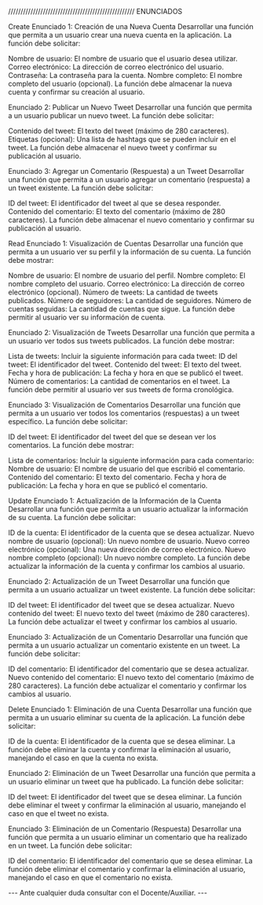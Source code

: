 
///////////////////////////////////////////////////
                         ENUNCIADOS


Create
Enunciado 1: Creación de una Nueva Cuenta Desarrollar una función que permita a un usuario crear una nueva cuenta en la aplicación. La función debe solicitar:

Nombre de usuario: El nombre de usuario que el usuario desea utilizar.
Correo electrónico: La dirección de correo electrónico del usuario.
Contraseña: La contraseña para la cuenta.
Nombre completo: El nombre completo del usuario (opcional).
La función debe almacenar la nueva cuenta y confirmar su creación al usuario.

Enunciado 2: Publicar un Nuevo Tweet Desarrollar una función que permita a un usuario publicar un nuevo tweet. La función debe solicitar:

Contenido del tweet: El texto del tweet (máximo de 280 caracteres).
Etiquetas (opcional): Una lista de hashtags que se pueden incluir en el tweet.
La función debe almacenar el nuevo tweet y confirmar su publicación al usuario.

Enunciado 3: Agregar un Comentario (Respuesta) a un Tweet Desarrollar una función que permita a un usuario agregar un comentario (respuesta) a un tweet existente. La función debe solicitar:

ID del tweet: El identificador del tweet al que se desea responder.
Contenido del comentario: El texto del comentario (máximo de 280 caracteres).
La función debe almacenar el nuevo comentario y confirmar su publicación al usuario.

Read
Enunciado 1: Visualización de Cuentas 
Desarrollar una función que permita a un usuario ver su perfil y la información de su cuenta. La función debe mostrar:

Nombre de usuario: El nombre de usuario del perfil.
Nombre completo: El nombre completo del usuario.
Correo electrónico: La dirección de correo electrónico (opcional).
Número de tweets: La cantidad de tweets publicados.
Número de seguidores: La cantidad de seguidores.
Número de cuentas seguidas: La cantidad de cuentas que sigue.
La función debe permitir al usuario ver su información de cuenta.

Enunciado 2: Visualización de Tweets Desarrollar una función que permita a un usuario ver todos sus tweets publicados. La función debe mostrar:

Lista de tweets: Incluir la siguiente información para cada tweet:
ID del tweet: El identificador del tweet.
Contenido del tweet: El texto del tweet.
Fecha y hora de publicación: La fecha y hora en que se publicó el tweet.
Número de comentarios: La cantidad de comentarios en el tweet.
La función debe permitir al usuario ver sus tweets de forma cronológica.

Enunciado 3: Visualización de Comentarios 
Desarrollar una función que permita a un usuario ver todos los comentarios (respuestas) a un tweet específico. La función debe solicitar:

ID del tweet: El identificador del tweet del que se desean ver los comentarios.
La función debe mostrar:

Lista de comentarios: Incluir la siguiente información para cada comentario:
Nombre de usuario: El nombre de usuario del que escribió el comentario.
Contenido del comentario: El texto del comentario.
Fecha y hora de publicación: La fecha y hora en que se publicó el comentario.

Update
Enunciado 1: Actualización de la Información de la Cuenta Desarrollar una función que permita a un usuario actualizar la información de su cuenta. La función debe solicitar:

ID de la cuenta: El identificador de la cuenta que se desea actualizar.
Nuevo nombre de usuario (opcional): Un nuevo nombre de usuario.
Nuevo correo electrónico (opcional): Una nueva dirección de correo electrónico.
Nuevo nombre completo (opcional): Un nuevo nombre completo.
La función debe actualizar la información de la cuenta y confirmar los cambios al usuario.

Enunciado 2: Actualización de un Tweet 
Desarrollar una función que permita a un usuario actualizar un tweet existente. La función debe solicitar:

ID del tweet: El identificador del tweet que se desea actualizar.
Nuevo contenido del tweet: El nuevo texto del tweet (máximo de 280 caracteres).
La función debe actualizar el tweet y confirmar los cambios al usuario.

Enunciado 3: Actualización de un Comentario
Desarrollar una función que permita a un usuario actualizar un comentario existente en un tweet. La función debe solicitar:

ID del comentario: El identificador del comentario que se desea actualizar.
Nuevo contenido del comentario: El nuevo texto del comentario (máximo de 280 caracteres).
La función debe actualizar el comentario y confirmar los cambios al usuario.

Delete
Enunciado 1: Eliminación de una Cuenta Desarrollar una función que permita a un usuario eliminar su cuenta de la aplicación. La función debe solicitar:

ID de la cuenta: El identificador de la cuenta que se desea eliminar.
La función debe eliminar la cuenta y confirmar la eliminación al usuario, manejando el caso en que la cuenta no exista.

Enunciado 2: Eliminación de un Tweet Desarrollar una función que permita a un usuario eliminar un tweet que ha publicado. La función debe solicitar:

ID del tweet: El identificador del tweet que se desea eliminar.
La función debe eliminar el tweet y confirmar la eliminación al usuario, manejando el caso en que el tweet no exista.

Enunciado 3: Eliminación de un Comentario (Respuesta) Desarrollar una función que permita a un usuario eliminar un comentario que ha realizado en un tweet. La función debe solicitar:

ID del comentario: El identificador del comentario que se desea eliminar.
La función debe eliminar el comentario y confirmar la eliminación al usuario, manejando el caso en que el comentario no exista.


--- Ante cualquier duda consultar con el Docente/Auxiliar. ---